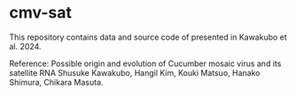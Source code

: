 # cmv-sat
This repository contains data and source code of presented in Kawakubo et al. 2024.

Reference:
Possible origin and evolution of Cucumber mosaic virus and its satellite RNA
Shusuke Kawakubo, Hangil Kim, Kouki Matsuo, Hanako Shimura, Chikara Masuta.

